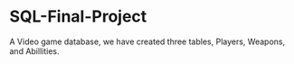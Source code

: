# SQL-Final-Project
A Video game database, we have created three tables, Players, Weapons, and Abillities. 
